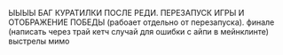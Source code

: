 ЫЫЫЫ БАГ КУРАТИЛКИ ПОСЛЕ РЕДИ. ПЕРЕЗАПУСК ИГРЫ И ОТОБРАЖЕНИЕ ПОБЕДЫ (рабоает отдельно от перезапуска). финале (написать через трай кетч случай для ошибки с айпи в мейнклинте)
выстрелы мимо
